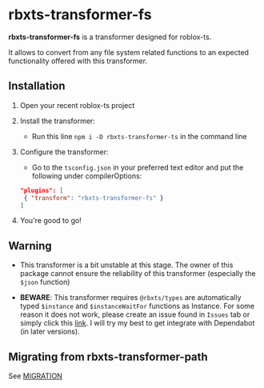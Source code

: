# rbxts-transformer-fs

**rbxts-transformer-fs** is a transformer designed for roblox-ts.

It allows to convert from any file system related functions to an expected functionality offered with this transformer.

## Installation

1. Open your recent roblox-ts project

2. Install the transformer:

   - Run this line `npm i -D rbxts-transformer-ts` in the command line

3. Configure the transformer:

   - Go to the `tsconfig.json` in your preferred text editor and put the following under compilerOptions:

   ```json
   "plugins": [
   	{ "transform": "rbxts-transformer-fs" }
   ]
   ```

4. You're good to go!

## Warning

- This transformer is a bit unstable at this stage. The owner of this package cannot ensure the reliability of this transformer (especially the `$json` function)

- **BEWARE**: This transformer requires `@rbxts/types` are automatically typed `$instance` and `$instanceWaitFor` functions as Instance. For some reason it does not work, please create an issue found in `Issues` tab or simply click this [link](https://github.com/memothelemo/rbxts-transformer-fs). I will try my best to get integrate with Dependabot (in later versions).

## Migrating from rbxts-transformer-path

See [MIGRATION](MIGRATION.md)
